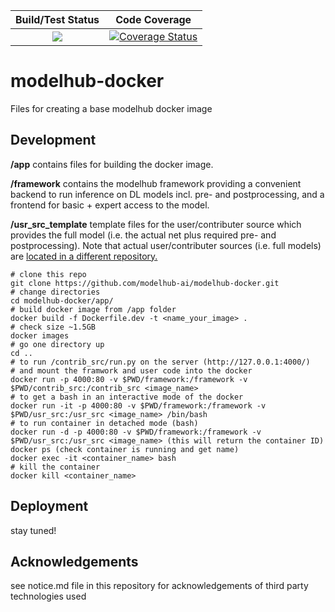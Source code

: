 | Build/Test Status | Code Coverage |
| :---: | :---: |
| [![](https://travis-ci.org/modelhub-ai/modelhub-docker.svg?branch=master)](https://travis-ci.org/modelhub-ai/modelhub-docker) | [![Coverage Status](https://coveralls.io/repos/github/modelhub-ai/modelhub-docker/badge.svg?branch=master&service=github)](https://coveralls.io/github/modelhub-ai/modelhub-docker?branch=master) |


# modelhub-docker

Files for creating a base modelhub docker image

## Development

**/app** contains files for building the docker image.

**/framework** contains the modelhub framework providing a convenient backend to run inference on DL models incl. pre- and postprocessing, and a frontend for basic + expert access to the model.

**/usr_src_template** template files for the user/contributer source which provides the full model (i.e. the actual net plus required pre- and postprocessing). Note that actual user/contributer sources (i.e. full models) are [located in a different repository.](https://github.com/modelhub-ai/modelhub)

```
# clone this repo
git clone https://github.com/modelhub-ai/modelhub-docker.git
# change directories
cd modelhub-docker/app/
# build docker image from /app folder
docker build -f Dockerfile.dev -t <name_your_image> .
# check size ~1.5GB
docker images
# go one directory up
cd ..
# to run /contrib_src/run.py on the server (http://127.0.0.1:4000/)
# and mount the framwork and user code into the docker
docker run -p 4000:80 -v $PWD/framework:/framework -v $PWD/contrib_src:/contrib_src <image_name>
# to get a bash in an interactive mode of the docker
docker run -it -p 4000:80 -v $PWD/framework:/framework -v $PWD/usr_src:/usr_src <image_name> /bin/bash
# to run container in detached mode (bash)
docker run -d -p 4000:80 -v $PWD/framework:/framework -v $PWD/usr_src:/usr_src <image_name> (this will return the container ID)
docker ps (check container is running and get name)
docker exec -it <container_name> bash
# kill the container
docker kill <container_name>
```

## Deployment

stay tuned!

## Acknowledgements

see notice.md file in this repository for acknowledgements of third party technologies used

